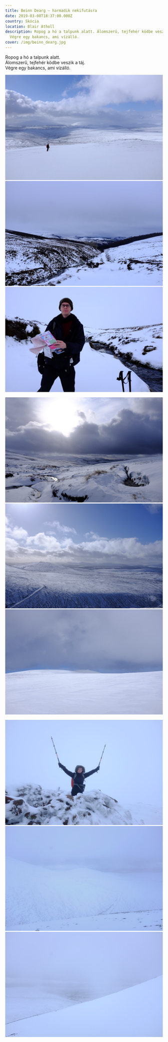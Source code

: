 ```yaml
---
title: Beinn Dearg — harmadik nekifutásra
date: 2019-03-08T18:37:00.000Z
country: Skócia
location: Blair Atholl
description: Ropog a hó a talpunk alatt. Álomszerű, tejfehér ködbe veszik a táj.
  Végre egy bakancs, ami vízálló.
cover: /img/beinn_dearg.jpg
---
```


Ropog a hó a talpunk alatt.  
Álomszerű, tejfehér ködbe veszik a táj.  
Végre egy bakancs, ami vízálló.

![](../../img/beinn_d_1.jpg)
![](../../img/beinn_d_2.jpg)
![](../../img/beinn_d_3.jpg)

![](../../img/beinn_d_4.jpg)
![](../../img/beinn_d_5.jpg)
![](../../img/beinn_d_6.jpg)

![](../../img/beinn_d_9.jpg)
![](../../img/beinn_d_11.jpg)
![](../../img/beinn_d_10.jpg)
